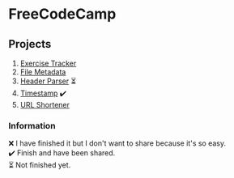 # FreeCodeCamp

## Projects
1. [Exercise Tracker]((https://github.com/michael-act/FreeCodeCamp/tree/main/Exercise%20Tracker)) 
2. [File Metadata]((https://github.com/michael-act/FreeCodeCamp/tree/main/File%20Metadata)) 
3. [Header Parser](https://github.com/michael-act/FreeCodeCamp/tree/main/Header%20Parser) ⏳
4. [Timestamp](https://github.com/michael-act/FreeCodeCamp/tree/main/Timestamp) ✔️
5. [URL Shortener](https://github.com/michael-act/FreeCodeCamp/tree/main/URL%20Shortener)

### Information
❌ I have finished it but I don't want to share because it's so easy. <br />
✔️ Finish and have been shared. <br />
⏳ Not finished yet. <br />
